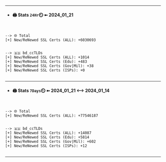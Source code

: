 

---
- #### 🖨️ **Stats** `24Hr`⏲️ ➼ 2024_01_21
```console


--> 🌐 Total
[+] New/ReNewed SSL Certs (ALL): +6030693


--> 🇧🇩 bd_ccTLDs
[+] New/ReNewed SSL Certs (ALL): +1014
[+] New/ReNewed SSL Certs (Edu): +483
[+] New/ReNewed SSL Certs (Gov|Mil): +38
[+] New/ReNewed SSL Certs (ISPs): +0


```

---
- #### 🖨️ **Stats** `7Days`⏲️ ➼ 2024_01_21 <--> 2024_01_14
```console


--> 🌐 Total
[+] New/ReNewed SSL Certs (ALL): +77546187


--> 🇧🇩 bd_ccTLDs
[+] New/ReNewed SSL Certs (ALL): +14087
[+] New/ReNewed SSL Certs (Edu): +5814
[+] New/ReNewed SSL Certs (Gov|Mil): +602
[+] New/ReNewed SSL Certs (ISPs): +12


```

---

